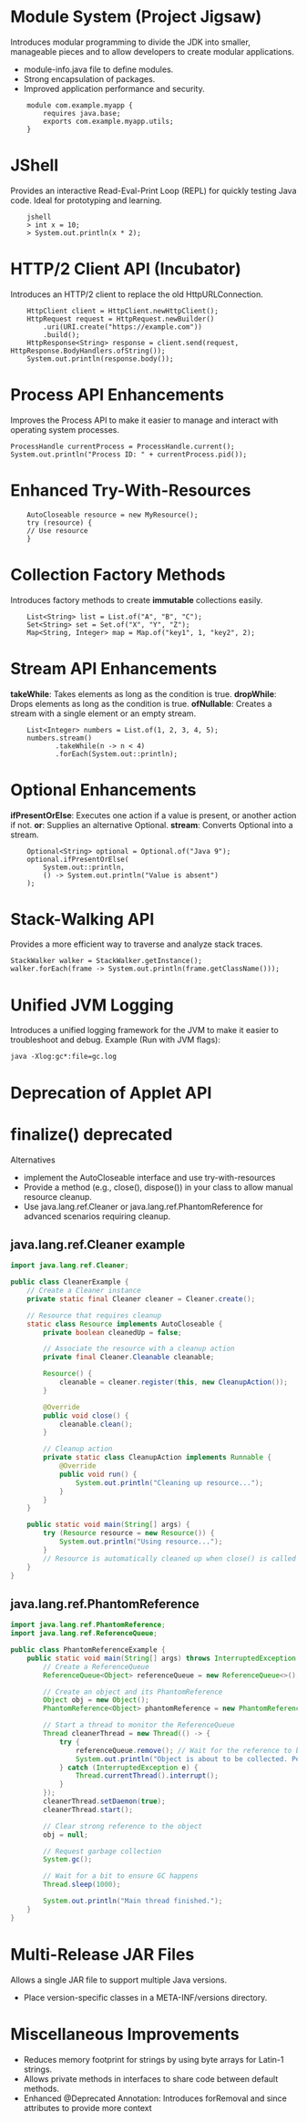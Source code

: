 # Module System (Project Jigsaw)
Introduces modular programming to divide the JDK into smaller, 
manageable pieces and to allow developers to create modular applications.
- module-info.java file to define modules.
- Strong encapsulation of packages.
- Improved application performance and security.
```
    module com.example.myapp {
        requires java.base;
        exports com.example.myapp.utils;
    }
```

# JShell
Provides an interactive Read-Eval-Print Loop (REPL) for quickly testing Java code.
Ideal for prototyping and learning.
```
    jshell
    > int x = 10;
    > System.out.println(x * 2);
```
# HTTP/2 Client API (Incubator)
Introduces an HTTP/2 client to replace the old HttpURLConnection.
```
    HttpClient client = HttpClient.newHttpClient();
    HttpRequest request = HttpRequest.newBuilder()
        .uri(URI.create("https://example.com"))
        .build();
    HttpResponse<String> response = client.send(request, HttpResponse.BodyHandlers.ofString());
    System.out.println(response.body());
```

# Process API Enhancements
Improves the Process API to make it easier to manage and interact with operating system processes.
```
ProcessHandle currentProcess = ProcessHandle.current();
System.out.println("Process ID: " + currentProcess.pid());
```
# Enhanced Try-With-Resources
```
    AutoCloseable resource = new MyResource();
    try (resource) {
    // Use resource
    }
```

# Collection Factory Methods
Introduces factory methods to create **immutable** collections easily.
```
    List<String> list = List.of("A", "B", "C");
    Set<String> set = Set.of("X", "Y", "Z");
    Map<String, Integer> map = Map.of("key1", 1, "key2", 2);
```

# Stream API Enhancements
**takeWhile**: Takes elements as long as the condition is true.
**dropWhile**: Drops elements as long as the condition is true.
**ofNullable**: Creates a stream with a single element or an empty stream.
```
    List<Integer> numbers = List.of(1, 2, 3, 4, 5);
    numbers.stream()
           .takeWhile(n -> n < 4)
           .forEach(System.out::println);
```

#  Optional Enhancements
**ifPresentOrElse**: Executes one action if a value is present, or another action if not.
**or**: Supplies an alternative Optional.
**stream**: Converts Optional into a stream.
```
    Optional<String> optional = Optional.of("Java 9");
    optional.ifPresentOrElse(
        System.out::println,
        () -> System.out.println("Value is absent")
    );
```

# Stack-Walking API
Provides a more efficient way to traverse and analyze stack traces.
```
StackWalker walker = StackWalker.getInstance();
walker.forEach(frame -> System.out.println(frame.getClassName()));
```

# Unified JVM Logging
Introduces a unified logging framework for the JVM to make it easier to troubleshoot and debug.
Example (Run with JVM flags):
```
java -Xlog:gc*:file=gc.log
```

# Deprecation of Applet API

# finalize() deprecated
Alternatives
- implement the AutoCloseable interface and use try-with-resources
- Provide a method (e.g., close(), dispose()) in your class to allow manual resource cleanup.
- Use java.lang.ref.Cleaner or java.lang.ref.PhantomReference for advanced scenarios requiring cleanup.

## java.lang.ref.Cleaner example
```java
import java.lang.ref.Cleaner;

public class CleanerExample {
    // Create a Cleaner instance
    private static final Cleaner cleaner = Cleaner.create();

    // Resource that requires cleanup
    static class Resource implements AutoCloseable {
        private boolean cleanedUp = false;

        // Associate the resource with a cleanup action
        private final Cleaner.Cleanable cleanable;

        Resource() {
            cleanable = cleaner.register(this, new CleanupAction());
        }

        @Override
        public void close() {
            cleanable.clean();
        }

        // Cleanup action
        private static class CleanupAction implements Runnable {
            @Override
            public void run() {
                System.out.println("Cleaning up resource...");
            }
        }
    }

    public static void main(String[] args) {
        try (Resource resource = new Resource()) {
            System.out.println("Using resource...");
        }
        // Resource is automatically cleaned up when close() is called
    }
}
```
## java.lang.ref.PhantomReference
```java
import java.lang.ref.PhantomReference;
import java.lang.ref.ReferenceQueue;

public class PhantomReferenceExample {
    public static void main(String[] args) throws InterruptedException {
        // Create a ReferenceQueue
        ReferenceQueue<Object> referenceQueue = new ReferenceQueue<>();

        // Create an object and its PhantomReference
        Object obj = new Object();
        PhantomReference<Object> phantomReference = new PhantomReference<>(obj, referenceQueue);

        // Start a thread to monitor the ReferenceQueue
        Thread cleanerThread = new Thread(() -> {
            try {
                referenceQueue.remove(); // Wait for the reference to be enqueued
                System.out.println("Object is about to be collected. Perform cleanup here.");
            } catch (InterruptedException e) {
                Thread.currentThread().interrupt();
            }
        });
        cleanerThread.setDaemon(true);
        cleanerThread.start();

        // Clear strong reference to the object
        obj = null;

        // Request garbage collection
        System.gc();

        // Wait for a bit to ensure GC happens
        Thread.sleep(1000);

        System.out.println("Main thread finished.");
    }
}
```

# Multi-Release JAR Files
Allows a single JAR file to support multiple Java versions.
- Place version-specific classes in a META-INF/versions directory.

# Miscellaneous Improvements
- Reduces memory footprint for strings by using byte arrays for Latin-1 strings.
- Allows private methods in interfaces to share code between default methods.
- Enhanced @Deprecated Annotation: Introduces forRemoval and since attributes to provide more context